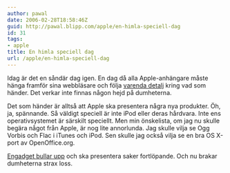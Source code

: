 ```yaml
---
author: pawal
date: 2006-02-28T18:58:46Z
guid: http://pawal.blipp.com/apple/en-himla-speciell-dag
id: 31
tags:
- apple
title: En himla speciell dag
url: /apple/en-himla-speciell-dag
---
```


Idag är det en såndär dag igen. En dag då alla Apple-anhängare måste
hänga framför sina webbläsare och följa <a
href="http://www.stevesoutfit.com/">varenda detalj</a> kring vad som
händer. Det verkar inte finnas någon hejd på dumheterna.

Det som händer är alltså att Apple ska presentera några nya
produkter. Öh, ja, spännande. Så väldigt speciell är inte iPod eller
deras hårdvara. Inte ens operativsystemet är särskilt speciellt. Men
min önskelista, om jag nu skulle begära något från Apple, är nog lite
annorlunda. Jag skulle vilja se Ogg Vorbis och Flac i iTunes och
iPod. Sen skulle jag också vilja se en bra OS X-port av
OpenOffice.org.

<a href="http://www.engadget.com/2006/02/28/live-from-the-steve-jobs-keynote-fun-new-products/">Engadget bullar upp</a> och ska presentera saker fortlöpande. Och nu brakar
dumheterna strax loss.

